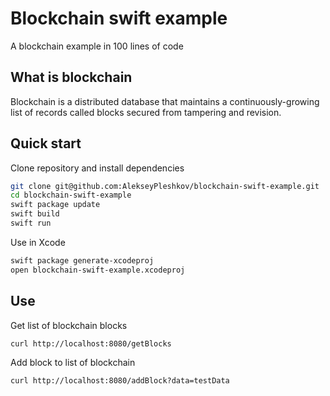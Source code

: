# Blockchain swift example

A blockchain example in 100 lines of code

## What is blockchain

Blockchain is a distributed database that maintains a continuously-growing list of records called blocks secured from tampering and revision.

## Quick start

Clone repository and install dependencies

```sh
git clone git@github.com:AlekseyPleshkov/blockchain-swift-example.git
cd blockchain-swift-example
swift package update
swift build
swift run
```

Use in Xcode

```sh
swift package generate-xcodeproj
open blockchain-swift-example.xcodeproj
```

## Use

Get list of blockchain blocks

```
curl http://localhost:8080/getBlocks
```
Add block to list of blockchain

```
curl http://localhost:8080/addBlock?data=testData
```

